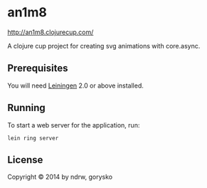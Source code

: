# an1m8

http://an1m8.clojurecup.com/

A clojure cup project for creating svg animations with core.async.


## Prerequisites

You will need [Leiningen][1] 2.0 or above installed.

[1]: https://github.com/technomancy/leiningen

## Running

To start a web server for the application, run:

    lein ring server

## License

Copyright © 2014 by ndrw, gorysko
